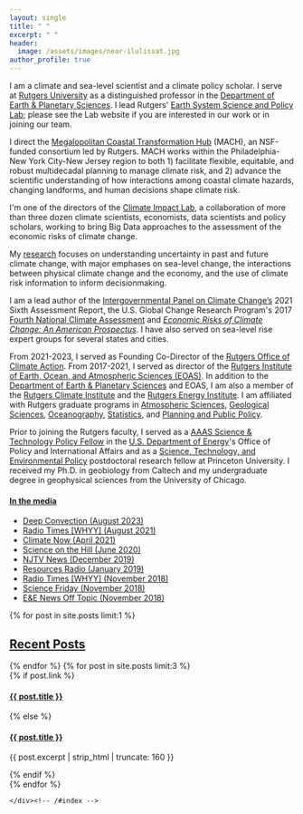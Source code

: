 ```yaml
---
layout: single
title: " "
excerpt: " "
header:
  image: /assets/images/near-ilulissat.jpg
author_profile: true
---
```


I am a climate and sea-level scientist and a climate policy scholar. I serve at [Rutgers University](http://www.rutgers.edu/) as a distinguished professor in
the [Department of Earth & Planetary Sciences](http://eps.rutgers.edu/).  I lead Rutgers' [Earth System Science and Policy Lab](https://earthscipol.net/); please see the Lab website if you are interested in our work or in joining our team. 

I direct the [Megalopolitan Coastal Transformation Hub](https://www.coastalhub.org/) (MACH), an NSF-funded consortium led by Rutgers. MACH works within the Philadelphia-New York City-New Jersey region to both 1) facilitate flexible, equitable, and robust multidecadal planning to manage climate risk, and 2) advance the scientific understanding of how interactions among coastal climate hazards, changing landforms, and human decisions shape climate risk.  

I'm one of the directors of the [Climate Impact Lab](http://www.impactlab.org), a collaboration of more than three dozen climate scientists, economists, data scientists and policy scholars, working to bring Big Data approaches to the assessment of the economic risks of climate change.

My [research](research/) focuses on understanding uncertainty in past and future climate change, with major emphases on sea-level change, the interactions between physical climate change and the economy, and the use of climate risk information to inform decisionmaking.

I am a lead author of the [Intergovernmental Panel on Climate Change’s](http://www.ipcc.ch/) 2021 Sixth Assessment Report, the U.S. Global Change Research Program's 2017 [Fourth National Climate Assessment](https://science2017.globalchange.gov) and [_Economic Risks of Climate Change: An American Prospectus_](http://www.climateprospectus.org/). I have also served on sea-level rise expert groups for several states and cities. 

From 2021-2023, I served as Founding Co-Director of the [Rutgers Office of Climate Action](https://climateaction.rutgers.edu/). From 2017-2021, I served as director of the [Rutgers Institute of Earth, Ocean, and Atmospheric Sciences (EOAS)](http://eoas.rutgers.edu/). In addition to the  [Department of Earth & Planetary Sciences](http://geology.rutgers.edu/) and EOAS, I am also a member of the [Rutgers Climate Institute](http://climatechange.rutgers.edu) and the [Rutgers Energy Institute](http://rei.rutgers.edu/). I am affiliated with Rutgers graduate programs in [Atmospheric Sciences](http://atmos.rutgers.edu), [Geological Sciences](http://eps.rutgers.edu), [Oceanography](http://marine.rutgers.edu), [Statistics](http://statistics.rutgers.edu), and [Planning and Public Policy](http://policy.rutgers.edu/).


Prior to joining the Rutgers faculty, I served as a [AAAS Science & Technology Policy Fellow](http://fellowships.aaas.org/) in the [U.S. ](http://www.energy.gov)[Department of Energy](http://www.energy.gov)'s Office of Policy and International Affairs and as a [Science, Technology, and Environmental Policy](http://www.princeton.edu/step/) postdoctoral research fellow at Princeton University. I received my Ph.D. in geobiology from Caltech and my undergraduate degree in geophysical sciences from the University of Chicago. 

 
#### [In the media](http://www.google.com/search?hl=en&gl=us&tbm=nws&q="Robert+Kopp"+OR+"Bob+Kopp"+Rutgers)

* [Deep Convection (August 2023)](https://deep-convection.org/2023/08/28/episode-3-bob-kopp/)
* [Radio Times [WHYY] (August 2021)](https://bit.ly/3CJi5ds)
* [Climate Now (April 2021)](https://bit.ly/3b5iria)
* [Science on the Hill (June 2020)](https://bit.ly/2YbqNPi)
* [NJTV News (December 2019)](https://bit.ly/35PRhXP)
* [Resources Radio (January 2019)](https://soundcloud.com/resourcesradio/demystifying-sea-level-rise-with-robert-kopp-of-rutgers-university)
* [Radio Times [WHYY] (November 2018)](https://goo.gl/H2Q4oa)
* [Science Friday (November 2018)](https://goo.gl/JVgHNp)
* [E&E News Off Topic (November 2018)](https://goo.gl/M2FfqL)

<div id="index" style="width: 100%" >
     {% for post in site.posts limit:1 %}
    <h2><a href="{{ site.url}}/posts/">Recent Posts</a></h2>
    {% endfor %}
  {% for post in site.posts limit:3 %}    
    <article>
      {% if post.link %}
        <h4 class="link-post"><a href="{{ site.url }}{{ post.url }}" title="{{ post.title }}">{{ post.title }}</a> <a href="{{ post.link }}" target="_blank" title="{{ post.title }}"><i class="fa fa-link"></i></a></h4>
      {% else %}
        <h4><a href="{{ site.url }}{{ post.url }}" title="{{ post.title }}">{{ post.title }}</a></h4>
        <p>{{ post.excerpt | strip_html | truncate: 160 }}</p>
      {% endif %}
    </article>
    {% endfor %}
	
	</div><!-- /#index -->


